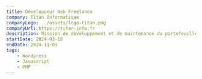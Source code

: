 ```yaml
---
title: Développeur Web Freelance
company: Titan Informatique
companyLogo: ../assets/logo-titan.png
companyUrl: https://titan-info.fr
description: Mission de développement et de maintenance du portefeuille de sites clients de l'agence.
startDate: 2024-03-18
endDate: 2024-11-01
tags:
    - Wordpress
    - Javascript
    - PHP
---
```

